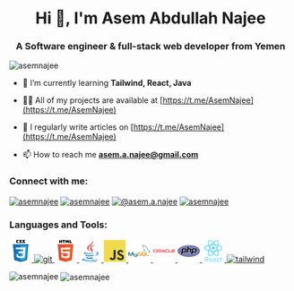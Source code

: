 <h1 align="center">Hi 👋, I'm Asem Abdullah Najee</h1>
<h3 align="center">A Software engineer & full-stack web developer from Yemen</h3>

<p align="left"> <img src="https://komarev.com/ghpvc/?username=asemnajee&label=Profile%20views&color=0e75b6&style=flat" alt="asemnajee" /> </p>

- 🌱 I’m currently learning **Tailwind, React, Java**

- 👨‍💻 All of my projects are available at [https://t.me/AsemNajee](https://t.me/AsemNajee)

- 📝 I regularly write articles on [https://t.me/AsemNajee](https://t.me/AsemNajee)

- 📫 How to reach me **asem.a.najee@gmail.com**

<h3 align="left">Connect with me:</h3>
<p align="left">
<a href="https://linkedin.com/in/asemnajee" target="blank"><img align="center" src="https://raw.githubusercontent.com/rahuldkjain/github-profile-readme-generator/master/src/images/icons/Social/linked-in-alt.svg" alt="asemnajee" height="30" width="40" /></a>
<a href="https://stackoverflow.com/users/asemnajee" target="blank"><img align="center" src="https://raw.githubusercontent.com/rahuldkjain/github-profile-readme-generator/master/src/images/icons/Social/stack-overflow.svg" alt="asemnajee" height="30" width="40" /></a>
<a href="https://medium.com/@asem.a.najee" target="blank"><img align="center" src="https://raw.githubusercontent.com/rahuldkjain/github-profile-readme-generator/master/src/images/icons/Social/medium.svg" alt="@asem.a.najee" height="30" width="40" /></a>
<a href="https://www.leetcode.com/asemnajee" target="blank"><img align="center" src="https://raw.githubusercontent.com/rahuldkjain/github-profile-readme-generator/master/src/images/icons/Social/leet-code.svg" alt="asemnajee" height="30" width="40" /></a>
</p>

<h3 align="left">Languages and Tools:</h3>
<p align="left"> <a href="https://www.w3schools.com/css/" target="_blank" rel="noreferrer"> <img src="https://raw.githubusercontent.com/devicons/devicon/master/icons/css3/css3-original-wordmark.svg" alt="css3" width="40" height="40"/> </a> <a href="https://git-scm.com/" target="_blank" rel="noreferrer"> <img src="https://www.vectorlogo.zone/logos/git-scm/git-scm-icon.svg" alt="git" width="40" height="40"/> </a> <a href="https://www.w3.org/html/" target="_blank" rel="noreferrer"> <img src="https://raw.githubusercontent.com/devicons/devicon/master/icons/html5/html5-original-wordmark.svg" alt="html5" width="40" height="40"/> </a> <a href="https://www.java.com" target="_blank" rel="noreferrer"> <img src="https://raw.githubusercontent.com/devicons/devicon/master/icons/java/java-original.svg" alt="java" width="40" height="40"/> </a> <a href="https://developer.mozilla.org/en-US/docs/Web/JavaScript" target="_blank" rel="noreferrer"> <img src="https://raw.githubusercontent.com/devicons/devicon/master/icons/javascript/javascript-original.svg" alt="javascript" width="40" height="40"/> </a> <a href="https://www.mysql.com/" target="_blank" rel="noreferrer"> <img src="https://raw.githubusercontent.com/devicons/devicon/master/icons/mysql/mysql-original-wordmark.svg" alt="mysql" width="40" height="40"/> </a> <a href="https://www.oracle.com/" target="_blank" rel="noreferrer"> <img src="https://raw.githubusercontent.com/devicons/devicon/master/icons/oracle/oracle-original.svg" alt="oracle" width="40" height="40"/> </a> <a href="https://www.php.net" target="_blank" rel="noreferrer"> <img src="https://raw.githubusercontent.com/devicons/devicon/master/icons/php/php-original.svg" alt="php" width="40" height="40"/> </a> <a href="https://reactjs.org/" target="_blank" rel="noreferrer"> <img src="https://raw.githubusercontent.com/devicons/devicon/master/icons/react/react-original-wordmark.svg" alt="react" width="40" height="40"/> </a> <a href="https://tailwindcss.com/" target="_blank" rel="noreferrer"> <img src="https://www.vectorlogo.zone/logos/tailwindcss/tailwindcss-icon.svg" alt="tailwind" width="40" height="40"/> </a> </p>

<p><img align="left" src="https://github-readme-stats.vercel.app/api/top-langs?username=asemnajee&show_icons=true&locale=en&layout=compact" alt="asemnajee" /></p>

<p>&nbsp;<img align="center" src="https://github-readme-stats.vercel.app/api?username=asemnajee&show_icons=true&locale=en" alt="asemnajee" /></p>

